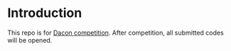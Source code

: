 # Introduction
This repo is for [Dacon competition](https://dacon.io/competitions/official/235744/overview/description). After competition, all submitted codes will be opened.
